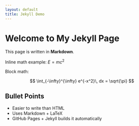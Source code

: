 ```yaml
---
layout: default
title: Jekyll Demo
---
```


# Welcome to My Jekyll Page

This page is written in **Markdown**.  

Inline math example: $E = mc^2$  

Block math:

$$
\int_{-\infty}^{\infty} e^{-x^2}\, dx = \sqrt{\pi}
$$

## Bullet Points

- Easier to write than HTML
- Uses Markdown + LaTeX
- GitHub Pages + Jekyll builds it automatically
